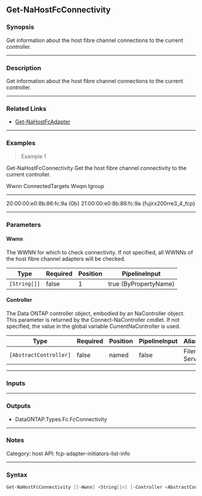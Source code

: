 Get-NaHostFcConnectivity
------------------------

### Synopsis
Get information about the host fibre channel connections to the current controller.

---

### Description

Get information about the host fibre channel connections to the current controller.

---

### Related Links
* [Get-NaHostFcAdapter](Get-NaHostFcAdapter)

---

### Examples
> Example 1

Get-NaHostFcConnectivity
Get the host fibre channel connectivity to the current controller.

Wwnn                          ConnectedTargets              Wwpn                          Igroup
----                          ----------------              ----                          ------
20:00:00:e0:8b:86:fc:9a       {0b}                          21:00:00:e0:8b:86:fc:9a       {fujirx200rre3_4_fcp}

---

### Parameters
#### **Wwnn**
The WWNN for which to check connectivity.  If not specified, all WWNNs of the host fibre channel adapters will be checked.

|Type        |Required|Position|PipelineInput        |
|------------|--------|--------|---------------------|
|`[String[]]`|false   |1       |true (ByPropertyName)|

#### **Controller**
The Data ONTAP controller object, embodied by an NaController object.  This parameter is returned by the Connect-NaController cmdlet.  If not specified, the value in the global variable CurrentNaController is used.

|Type                  |Required|Position|PipelineInput|Aliases         |
|----------------------|--------|--------|-------------|----------------|
|`[AbstractController]`|false   |named   |false        |Filer<br/>Server|

---

### Inputs

---

### Outputs
* DataONTAP.Types.Fc.FcConnectivity

---

### Notes
Category: host
API: fcp-adapter-initiators-list-info

---

### Syntax
```PowerShell
Get-NaHostFcConnectivity [[-Wwnn] <String[]>] [-Controller <AbstractController>] [<CommonParameters>]
```
